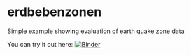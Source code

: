# erdbebenzonen
Simple example showing evaluation of earth quake zone data

You can try it out here:
[![Binder](https://mybinder.org/badge_logo.svg)](https://mybinder.org/v2/gh/ronnystandtke/erdbebenzonen/HEAD?labpath=Erdbebenzonen.ipynb)
